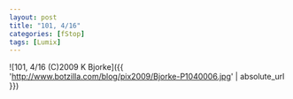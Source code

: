 ```yaml
---
layout: post
title: "101, 4/16"
categories: [fStop]
tags: [Lumix]
---
```



![101, 4/16 (C)2009 K Bjorke]({{ 'http://www.botzilla.com/blog/pix2009/Bjorke-P1040006.jpg' | absolute_url }})


